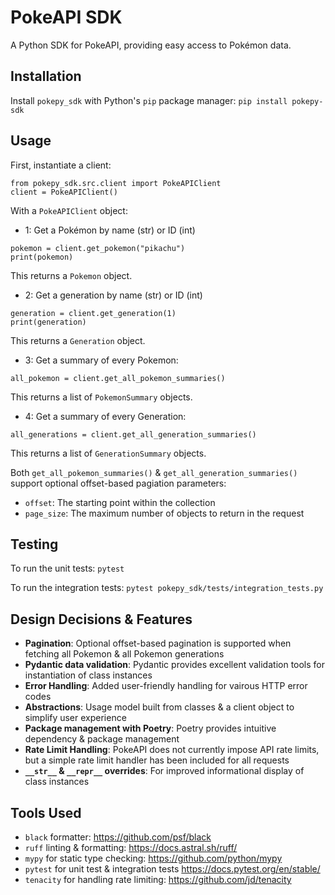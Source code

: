 # PokeAPI SDK

A Python SDK for PokeAPI, providing easy access to Pokémon data.

## Installation
Install `pokepy_sdk` with Python's `pip` package manager:
`pip install pokepy-sdk`

## Usage
First, instantiate a client:
```
from pokepy_sdk.src.client import PokeAPIClient
client = PokeAPIClient()
```

With a `PokeAPIClient` object:
- 1: Get a Pokémon by name (str) or ID (int)
```
pokemon = client.get_pokemon("pikachu")
print(pokemon)
```
This returns a `Pokemon` object.

- 2: Get a generation by name (str) or ID (int)
```
generation = client.get_generation(1)
print(generation)
```
This returns a `Generation` object.

- 3: Get a summary of every Pokemon:
```
all_pokemon = client.get_all_pokemon_summaries()
```
This returns a list of `PokemonSummary` objects.

- 4: Get a summary of every Generation:
```
all_generations = client.get_all_generation_summaries()
```
This returns a list of `GenerationSummary` objects.

Both `get_all_pokemon_summaries()` & `get_all_generation_summaries()` support optional offset-based pagiation parameters:
- `offset`: The starting point within the collection 
- `page_size`: The maximum number of objects to return in the request

## Testing

To run the unit tests:
`pytest`

To run the integration tests:
`pytest pokepy_sdk/tests/integration_tests.py`

## Design Decisions & Features
- **Pagination**: Optional offset-based pagination is supported when fetching all Pokemon & all Pokemon generations
- **Pydantic data validation**: Pydantic provides excellent validation tools for instantiation of class instances
- **Error Handling**: Added user-friendly handling for vairous HTTP error codes
- **Abstractions**: Usage model built from classes & a client object to simplify user experience
- **Package management with Poetry**: Poetry provides intuitive dependency & package management
- **Rate Limit Handling**: PokeAPI does not currently impose API rate limits, but a simple rate limit handler has been included for all requests
- **`__str__` & `__repr__` overrides**: For improved informational display of class instances

## Tools Used
- `black` formatter: https://github.com/psf/black
- `ruff` linting & formatting: https://docs.astral.sh/ruff/
- `mypy` for static type checking: https://github.com/python/mypy
- `pytest` for unit test & integration tests https://docs.pytest.org/en/stable/
- `tenacity` for handling rate limiting: https://github.com/jd/tenacity

